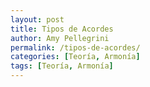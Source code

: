 ```yaml
---
layout: post
title: Tipos de Acordes
author: Amy Pellegrini
permalink: /tipos-de-acordes/
categories: [Teoría, Armonía]
tags: [Teoría, Armonía]
---
```

